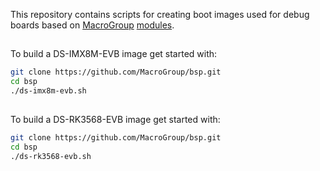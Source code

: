 This repository contains scripts for creating boot images used for debug boards based on <a href="https://macrogroup.ru/">MacroGroup</a> <a href="https://diasom.ru/">modules</a>.

##
To build a DS-IMX8M-EVB image get started with:
```bash
git clone https://github.com/MacroGroup/bsp.git
cd bsp
./ds-imx8m-evb.sh
```

##
To build a DS-RK3568-EVB image get started with:
```bash
git clone https://github.com/MacroGroup/bsp.git
cd bsp
./ds-rk3568-evb.sh
```

##
